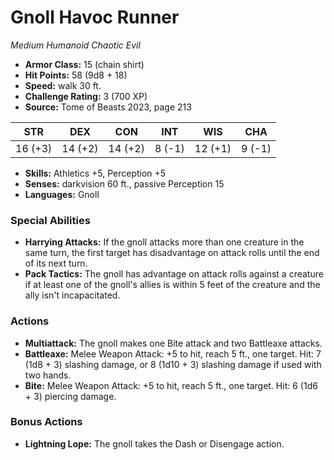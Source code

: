 # Gnoll Havoc Runner

*Medium* *Humanoid* *Chaotic Evil*

- **Armor Class:** 15 (chain shirt)
- **Hit Points:** 58 (9d8 + 18)
- **Speed:** walk 30 ft.
- **Challenge Rating:** 3 (700 XP)
- **Source:** Tome of Beasts 2023, page 213

| STR | DEX | CON | INT | WIS | CHA |
| --- | --- | --- | --- | --- | --- |
| 16 (+3) | 14 (+2) | 14 (+2) | 8 (-1) | 12 (+1) | 9 (-1) |

- **Skills:** Athletics +5, Perception +5
- **Senses:** darkvision 60 ft., passive Perception 15
- **Languages:** Gnoll

### Special Abilities

- **Harrying Attacks:** If the gnoll attacks more than one creature in the same turn, the first target has disadvantage on attack rolls until the end of its next turn.
- **Pack Tactics:** The gnoll has advantage on attack rolls against a creature if at least one of the gnoll's allies is within 5 feet of the creature and the ally isn't incapacitated.

### Actions

- **Multiattack:** The gnoll makes one Bite attack and two Battleaxe attacks.
- **Battleaxe:** Melee Weapon Attack: +5 to hit, reach 5 ft., one target. Hit: 7 (1d8 + 3) slashing damage, or 8 (1d10 + 3) slashing damage if used with two hands.
- **Bite:** Melee Weapon Attack: +5 to hit, reach 5 ft., one target. Hit: 6 (1d6 + 3) piercing damage.

### Bonus Actions

- **Lightning Lope:** The gnoll takes the Dash or Disengage action.
